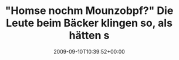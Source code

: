 ---
retweeted: false
source: <a href="http://twitter.com" rel="nofollow">Twitter Web Client</a>
entities:
  hashtags: []
  symbols: []
  user_mentions: []
  urls: []
display_text_range:
- '0'
- '99'
favorite_count: '0'
id_str: '3884903579'
truncated: false
retweet_count: '0'
id: '3884903579'
created_at: Thu Sep 10 10:39:52 +0000 2009
favorited: false
full_text: '"Homse nochm Mounzobpf?" Die Leute beim Bäcker klingen so, als hätten
  sie das Gebäck schon im Mund.'
lang: de
tags:
- pesos/twitter
date: '2009-09-10T10:39:52+00:00'
src: https://twitter.com/bascht/status/3884903579
original_url: https://twitter.com/bascht/status/3884903579
type: twitter_tweet
text: '"Homse nochm Mounzobpf?" Die Leute beim Bäcker klingen so, als hätten sie das
  Gebäck schon im Mund.'
title: '"Homse nochm Mounzobpf?" Die Leute beim Bäcker klingen so, als hätten s'

---